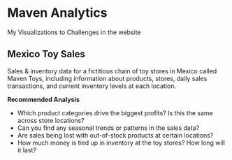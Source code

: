 # Maven Analytics

My Visualizations to Challenges in the website

## Mexico Toy Sales

Sales & inventory data for a fictitious chain of toy stores in Mexico called Maven Toys, including information about products, stores, daily sales transactions, and current inventory levels at each location.

**Recommended Analysis**

* Which product categories drive the biggest profits? Is this the same across store locations?
* Can you find any seasonal trends or patterns in the sales data?
* Are sales being lost with out-of-stock products at certain locations?
* How much money is tied up in inventory at the toy stores? How long will it last?
